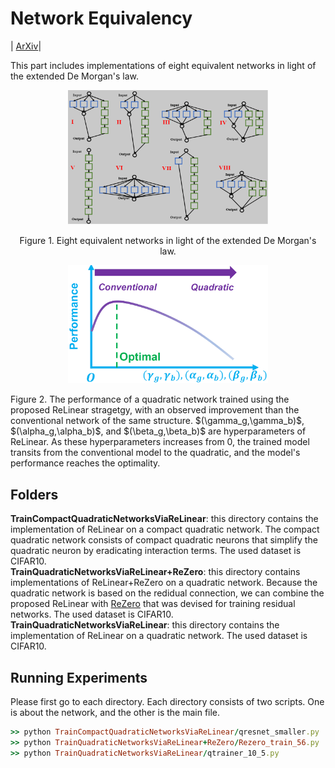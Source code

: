 # Network Equivalency
| [ArXiv](https://arxiv.org/abs/2002.02515)|

This part includes implementations of eight equivalent networks in light of the extended De Morgan's law.

<p align="center">
  <img width="320" src="https://github.com/FengleiFan/Duality/blob/master/equivalent_networks.png">
</p>

<p align="center">
  Figure 1. Eight equivalent networks in light of the extended De Morgan's law.
</p>

<p align="center">
  <img width="320" src="https://github.com/FengleiFan/ReLinear/blob/main/Figure_guaranteed_improvements.png">
</p>

<p align="left">
  Figure 2. The performance of a quadratic network trained using the proposed ReLinear stragetgy, with an observed improvement than the conventional network of the same structure. $(\gamma_g,\gamma_b)$, $(\alpha_g,\alpha_b)$, and $(\beta_g,\beta_b)$ are hyperparameters of ReLinear. As these hyperparameters increases from 0, the trained model transits from the conventional model to the quadratic, and the model's performance reaches the optimality.
</p>

## Folders 
**TrainCompactQuadraticNetworksViaReLinear**: this directory contains the implementation of ReLinear on a compact quadratic network. The compact quadratic network consists of compact quadratic neurons that simplify the quadratic neuron by eradicating interaction terms. The used dataset is CIFAR10.<br/>
**TrainQuadraticNetworksViaReLinear+ReZero**: this directory contains implementations of ReLinear+ReZero on a quadratic network. Because the quadratic network is based on the redidual connection, we can combine the proposed ReLinear with [ReZero](https://arxiv.org/pdf/2003.04887.pdf) that was devised for training residual networks. The used dataset is CIFAR10. <br/>
**TrainQuadraticNetworksViaReLinear**: this directory contains the implementation of ReLinear on a quadratic network. The used dataset is CIFAR10.<br/>


## Running Experiments

Please first go to each directory. Each directory consists of two scripts. One is about the network, and the other is the main file.  

```ruby
>> python TrainCompactQuadraticNetworksViaReLinear/qresnet_smaller.py           
>> python TrainQuadraticNetworksViaReLinear+ReZero/Rezero_train_56.py    
>> python TrainQuadraticNetworksViaReLinear/qtrainer_10_5.py        
```

